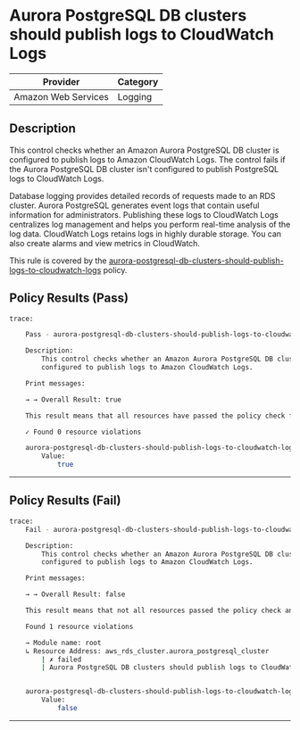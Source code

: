 # Aurora PostgreSQL DB clusters should publish logs to CloudWatch Logs

| Provider            | Category |
| ------------------- | -------- |
| Amazon Web Services | Logging  |

## Description

This control checks whether an Amazon Aurora PostgreSQL DB cluster is configured to publish logs to Amazon CloudWatch Logs. The control fails if the Aurora PostgreSQL DB cluster isn't configured to publish PostgreSQL logs to CloudWatch Logs.

Database logging provides detailed records of requests made to an RDS cluster. Aurora PostgreSQL generates event logs that contain useful information for administrators. Publishing these logs to CloudWatch Logs centralizes log management and helps you perform real-time analysis of the log data. CloudWatch Logs retains logs in highly durable storage. You can also create alarms and view metrics in CloudWatch.

This rule is covered by the [aurora-postgresql-db-clusters-should-publish-logs-to-cloudwatch-logs](https://github.com/hashicorp/policy-library-FSBP-Policy-Set-for-AWS-Terraform/blob/main/policies/rds/aurora-postgresql-db-clusters-should-publish-logs-to-cloudwatch-logs.sentinel) policy.

## Policy Results (Pass)

```bash
trace:

    Pass - aurora-postgresql-db-clusters-should-publish-logs-to-cloudwatch-logs.sentinel

    Description:
        This control checks whether an Amazon Aurora PostgreSQL DB cluster is
        configured to publish logs to Amazon CloudWatch Logs.

    Print messages:

    → → Overall Result: true

    This result means that all resources have passed the policy check for the policy aurora-postgresql-logs-to-cloudwatch.

    ✓ Found 0 resource violations

    aurora-postgresql-db-clusters-should-publish-logs-to-cloudwatch-logs.sentinel:55:1 - Rule "main"
        Value:
            true
```

---

## Policy Results (Fail)

```bash
trace:
    Fail - aurora-postgresql-db-clusters-should-publish-logs-to-cloudwatch-logs.sentinel

    Description:
        This control checks whether an Amazon Aurora PostgreSQL DB cluster is
        configured to publish logs to Amazon CloudWatch Logs.

    Print messages:

    → → Overall Result: false

    This result means that not all resources passed the policy check and the protected behavior is not allowed for the policy aurora-postgresql-logs-to-cloudwatch.

    Found 1 resource violations

    → Module name: root
    ↳ Resource Address: aws_rds_cluster.aurora_postgresql_cluster
        | ✗ failed
        | Aurora PostgreSQL DB clusters should publish logs to CloudWatch Logs. Refer to https://docs.aws.amazon.com/securityhub/latest/userguide/rds-controls.html#rds-37 for more details.


    aurora-postgresql-db-clusters-should-publish-logs-to-cloudwatch-logs.sentinel:55:1 - Rule "main"
        Value:
            false
```

---

